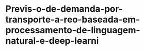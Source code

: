# Previs-o-de-demanda-por-transporte-a-reo-baseada-em-processamento-de-linguagem-natural-e-deep-learni